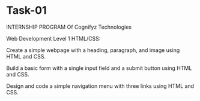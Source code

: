 # Task-01 
INTERNSHIP PROGRAM Of Cognifyz Technologies

Web Development 
Level 1 
HTML/CSS:

Create a simple webpage with a
heading, paragraph, and image using
HTML and CSS.

Build a basic form with a single input
field and a submit button using HTML
and CSS.

Design and code a simple navigation
menu with three links using HTML and
CSS.
